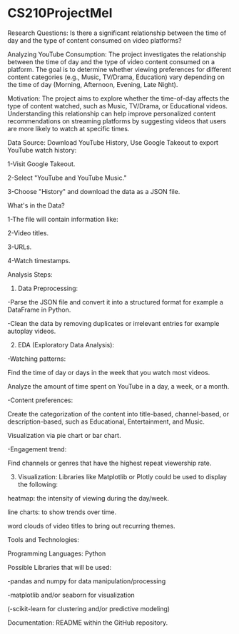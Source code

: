 # CS210ProjectMel
Research Questions: Is there a significant relationship between the time of day and the type of content consumed on video platforms?

Analyzing YouTube Consumption: The project investigates the relationship between the time of day and the type of video content consumed on a platform. The goal is to determine whether viewing preferences for different content categories (e.g., Music, TV/Drama, Education) vary depending on the time of day (Morning, Afternoon, Evening, Late Night).

Motivation: The project aims to explore whether the time-of-day affects the type of content watched, such as Music, TV/Drama, or Educational videos. Understanding this relationship can help improve personalized content recommendations on streaming platforms by suggesting videos that users are more likely to watch at specific times. 

Data Source: Download YouTube History, Use Google Takeout to export YouTube watch history:

1-Visit Google Takeout.

2-Select "YouTube and YouTube Music."

3-Choose "History" and download the data as a JSON file.

What's in the Data?

1-The file will contain information like:

2-Video titles.

3-URLs.

4-Watch timestamps.

Analysis Steps:
1. Data Preprocessing:
   
-Parse the JSON file and convert it into a structured format for example a DataFrame in Python.

-Clean the data by removing duplicates or irrelevant entries for example autoplay videos.

2. EDA (Exploratory Data Analysis):
   
-Watching patterns:

Find the time of day or days in the week that you watch most videos.

Analyze the amount of time spent on YouTube in a day, a week, or a month.

-Content preferences:

Create the categorization of the content into title-based, channel-based, or description-based, such as Educational, Entertainment, and Music.

Visualization via pie chart or bar chart.

-Engagement trend:

Find channels or genres that have the highest repeat viewership rate.

3. Visualization: 
Libraries like Matplotlib or Plotly could be used to display the following:

heatmap: the intensity of viewing during the day/week.

line charts: to show trends over time. 

word clouds of video titles to bring out recurring themes. 

Tools and Technologies:

Programming Languages: Python

Possible Libraries that will be used:

-pandas and numpy for data manipulation/processing

-matplotlib and/or seaborn for visualization

(-scikit-learn for clustering and/or predictive modeling)

Documentation: README within the GitHub repository.






